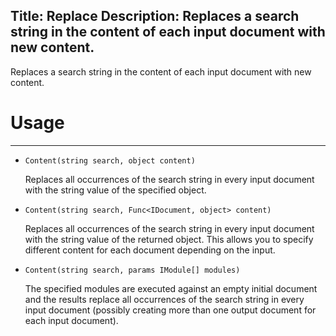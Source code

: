 Title: Replace
Description: Replaces a search string in the content of each input document with new content.
---
Replaces a search string in the content of each input document with new content.

# Usage
---

  - `Content(string search, object content)`
  
    Replaces all occurrences of the search string in every input document with the string value of the specified object.

  - `Content(string search, Func<IDocument, object> content)`
  
    Replaces all occurrences of the search string in every input document with the string value of the returned object. This allows you to specify different content for each document depending on the input.

  - `Content(string search, params IModule[] modules)`
  
    The specified modules are executed against an empty initial document and the results replace all occurrences of the search string in every input document (possibly creating more than one output document for each input document).